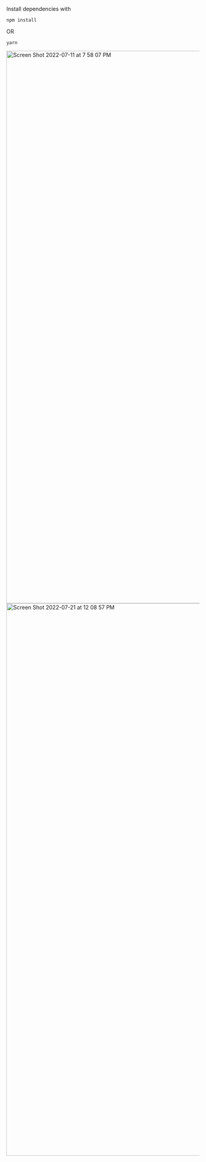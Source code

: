 Install dependencies with 

```
npm install
```
OR
```
yarn
```

<img width="1440" alt="Screen Shot 2022-07-11 at 7 58 07 PM" src="https://user-images.githubusercontent.com/53208269/178287800-1e579d5d-4394-4f3f-a05a-af9c67a35022.png">

<img width="1440" alt="Screen Shot 2022-07-21 at 12 08 57 PM" src="https://user-images.githubusercontent.com/53208269/180146264-dabfaada-cc82-404d-b19f-f0ab1636e4b0.png">
